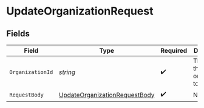 # UpdateOrganizationRequest


## Fields

| Field                                                                                     | Type                                                                                      | Required                                                                                  | Description                                                                               | Example                                                                                   |
| ----------------------------------------------------------------------------------------- | ----------------------------------------------------------------------------------------- | ----------------------------------------------------------------------------------------- | ----------------------------------------------------------------------------------------- | ----------------------------------------------------------------------------------------- |
| `OrganizationId`                                                                          | *string*                                                                                  | :heavy_check_mark:                                                                        | The ID of the organization to update                                                      | org_123_update                                                                            |
| `RequestBody`                                                                             | [UpdateOrganizationRequestBody](../../Models/Operations/UpdateOrganizationRequestBody.md) | :heavy_check_mark:                                                                        | N/A                                                                                       |                                                                                           |